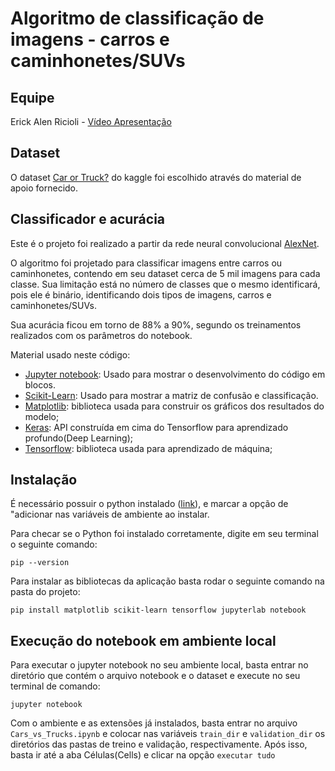 # Algoritmo de classificação de imagens - carros e caminhonetes/SUVs

## Equipe
Erick Alen Ricioli - [Vídeo Apresentação](https://youtu.be/a7TdXLZHLQY)
## Dataset
O dataset [Car or Truck?](https://www.kaggle.com/datasets/ryanholbrook/car-or-truck) do kaggle foi escolhido através do material de apoio fornecido.

## Classificador e acurácia

Este é o projeto foi realizado a partir da rede neural convolucional [AlexNet](https://medium.com/analytics-vidhya/concept-of-alexnet-convolutional-neural-network-6e73b4f9ee30).

O algoritmo foi projetado para classificar imagens entre carros ou caminhonetes, contendo em seu dataset cerca de 5 mil imagens para cada classe. Sua limitação está no número de classes que o mesmo identificará, pois ele é binário, identificando dois tipos de imagens, carros e caminhonetes/SUVs.

Sua acurácia ficou em torno de 88% a 90%, segundo os treinamentos realizados com os parâmetros do notebook.

Material usado neste código:

- [Jupyter notebook](https://jupyter.org/install): Usado para mostrar o desenvolvimento do código em blocos.
- [Scikit-Learn](https://scikit-learn.org/): Usado para mostrar a matriz de confusão e classificação.
- [Matplotlib](https://matplotlib.org/): biblioteca usada para construir os gráficos dos resultados do modelo;
- [Keras](https://keras.io/): API construída em cima do Tensorflow para aprendizado profundo(Deep Learning);
- [Tensorflow](https://www.tensorflow.org/?hl=pt-br): biblioteca usada para aprendizado de máquina;

## Instalação

É necessário possuir o python instalado ([link](https://www.python.org/downloads/)), e marcar a opção de "adicionar nas variáveis de ambiente ao instalar.

Para checar se o Python foi instalado corretamente, digite em seu terminal o seguinte comando:

```
pip --version
```

Para instalar as bibliotecas da aplicação basta rodar o seguinte comando na pasta do projeto:

```
pip install matplotlib scikit-learn tensorflow jupyterlab notebook
```

## Execução do notebook em ambiente local

Para executar o jupyter notebook no seu ambiente local, basta entrar no diretório que contém o arquivo notebook e o dataset e execute no seu terminal de comando:

```
jupyter notebook
```
Com o ambiente e as extensões já instalados, basta entrar no arquivo `Cars_vs_Trucks.ipynb` e colocar nas variáveis `train_dir` e `validation_dir` os diretórios das pastas de treino e validação, respectivamente. Após isso, basta ir até a aba Células(Cells) e clicar na opção `executar tudo`
